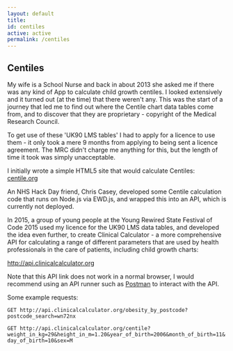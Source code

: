 ```yaml
---
layout: default
title: 
id: centiles
active: active
permalink: /centiles
---
```


## Centiles

My wife is a School Nurse and back in about 2013 she asked me if there was any kind of App to calculate child growth centiles. I looked extensively and it turned out (at the time) that there weren't any. This was the start of a journey that led me to find out where the Centile chart data tables come from, and to discover that they are proprietary - copyright of the Medical Research Council.

To get use of these 'UK90 LMS tables' I had to apply for a licence to use them - it only took a mere 9 months from applying to being sent a licence agreement. The MRC didn't charge me anything for this, but the length of time it took was simply unacceptable.

I initially wrote a simple HTML5 site that would calculate Centiles: [centile.org](http://www.centile.org/)

An NHS Hack Day friend, Chris Casey, developed some Centile calculation code that runs on Node.js via EWD.js, and wrapped this into an API, which is currently not deployed.

In 2015, a group of young people at the Young Rewired State Festival of Code 2015 used my licence for the UK90 LMS data tables, and developed the idea even further, to create Clinical Calculator - a more comprehensive API for calculating a range of different parameters that are used by health professionals in the care of patients, including child growth charts:

<http://api.clinicalcalculator.org>

Note that this API link does not work in a normal browser, I would recommend using an API runner such as [Postman](https://www.getpostman.com/) to interact with the API.

Some example requests:

`GET http://api.clinicalcalculator.org/obesity_by_postcode?postcode_search=wn72nx`

`GET http://api.clinicalcalculator.org/centile?weight_in_kg=29&height_in_m=1.20&year_of_birth=2006&month_of_birth=11&day_of_birth=10&sex=M`
